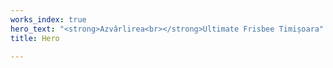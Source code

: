 ```yaml
---
works_index: true
hero_text: "<strong>Azvârlirea<br></strong>Ultimate Frisbee Timișoara"
title: Hero

---
```

<Hero :text="$page.frontmatter.hero_text" />
<TeamsList />